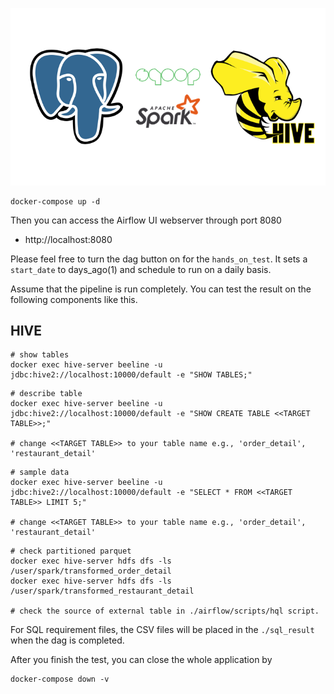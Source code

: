 ![img](./image/rdbms_to_hdfs.png)

```
docker-compose up -d
```

Then you can access the Airflow UI webserver through port 8080
- http://localhost:8080

Please feel free to turn the dag button on for the `hands_on_test`.
It sets a `start_date` to days_ago(1) and schedule to run on a daily basis.

Assume that the pipeline is run completely. You can test the result on the following components like this.


## HIVE

```
# show tables
docker exec hive-server beeline -u jdbc:hive2://localhost:10000/default -e "SHOW TABLES;"
```

```
# describe table
docker exec hive-server beeline -u jdbc:hive2://localhost:10000/default -e "SHOW CREATE TABLE <<TARGET TABLE>>;"

# change <<TARGET TABLE>> to your table name e.g., 'order_detail', 'restaurant_detail'
```

```
# sample data
docker exec hive-server beeline -u jdbc:hive2://localhost:10000/default -e "SELECT * FROM <<TARGET TABLE>> LIMIT 5;"

# change <<TARGET TABLE>> to your table name e.g., 'order_detail', 'restaurant_detail'
```

```
# check partitioned parquet
docker exec hive-server hdfs dfs -ls /user/spark/transformed_order_detail
docker exec hive-server hdfs dfs -ls /user/spark/transformed_restaurant_detail

# check the source of external table in ./airflow/scripts/hql script.
```

For SQL requirement files, the CSV files will be placed in the `./sql_result` when the dag is completed.

After you finish the test, you can close the whole application by
```
docker-compose down -v
```
